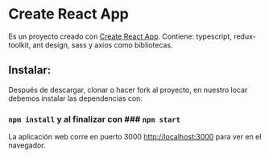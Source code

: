 # Create React App

Es un proyecto creado con [Create React App](https://github.com/facebook/create-react-app). Contiene: typescript, redux-toolkit, ant design, sass y axios como bibliotecas.

## Instalar:

Después de descargar, clonar o hacer fork al proyecto, en nuestro locar debemos instalar las dependencias con:
### `npm install` y al finalizar con ### `npm start`

La aplicación web corre en puerto 3000 [http://localhost:3000](http://localhost:3000) para ver en el navegador.

